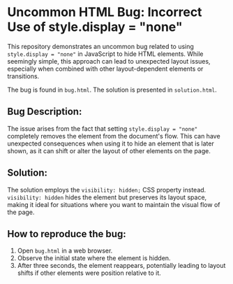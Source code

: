 # Uncommon HTML Bug: Incorrect Use of style.display = "none"

This repository demonstrates an uncommon bug related to using `style.display = "none"` in JavaScript to hide HTML elements.  While seemingly simple, this approach can lead to unexpected layout issues, especially when combined with other layout-dependent elements or transitions.

The bug is found in `bug.html`. The solution is presented in `solution.html`.

## Bug Description:

The issue arises from the fact that setting `style.display = "none"` completely removes the element from the document's flow. This can have unexpected consequences when using it to hide an element that is later shown, as it can shift or alter the layout of other elements on the page.

## Solution:

The solution employs the `visibility: hidden;` CSS property instead.  `visibility: hidden` hides the element but preserves its layout space, making it ideal for situations where you want to maintain the visual flow of the page.

## How to reproduce the bug:
1. Open `bug.html` in a web browser.
2. Observe the initial state where the element is hidden.
3. After three seconds, the element reappears, potentially leading to layout shifts if other elements were position relative to it.